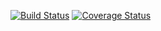 [![Build Status](https://travis-ci.org/cubic-ai/wechat-bot.svg?branch=master)](https://travis-ci.org/cubic-ai/wechat-bot)
[![Coverage Status](https://coveralls.io/repos/github/cubic-ai/wechat-bot/badge.svg?branch=master)](https://coveralls.io/github/cubic-ai/wechat-bot?branch=master)

